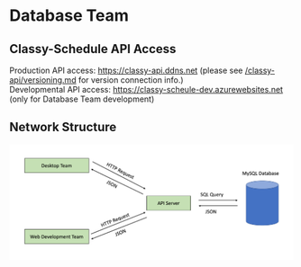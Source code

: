 # Database Team

## Classy-Schedule API Access
Production API access: https://classy-api.ddns.net (please see [/classy-api/versioning.md](docs) for version connection info.)
</br>
Developmental API access: https://classy-scheule-dev.azurewebsites.net (only for Database Team development)

## Network Structure
![Alt text](docs/network-layout.png?raw=true "Network Layout")
